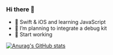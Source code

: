 ### Hi there 👋

- 🌱 Swift & iOS and learning JavaScript
- 🤔 I’m planning to integrate a debug kit
- 🔭 Start working

[![Anurag's GitHub stats](https://github-readme-stats.vercel.app/api?username=DamonHu&count_private=true&show_icons=true&theme=radical)](https://github.com/anuraghazra/github-readme-stats)
